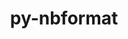 ---
title: "py-nbformat"
layout: cache
categories: [package, v0.18.1]
meta: {"versions": ["5.1.3"], "compilers": ["gcc@=7.3.1", "gcc@=7.5.0"], "oss": ["amzn2", "ubuntu18.04"], "platforms": ["linux"], "targets": ["aarch64", "graviton2", "x86_64", "x86_64_v3", "x86_64_v4"], "stacks": ["aws-isc", "aws-isc-aarch64", "data-vis-sdk", "e4s", "root"], "num_specs": 7, "num_specs_by_stack": {"aws-isc-aarch64": 2, "root": 7, "e4s": 2, "data-vis-sdk": 1, "aws-isc": 2}}
spec_details: [{"hash": "mkdf3zyzszirb74o3plmeehm2vd66b6q", "compiler": "gcc@=7.3.1", "versions": ["5.1.3"], "os": "amzn2", "platform": "linux", "target": "aarch64", "variants": [], "stacks": ["aws-isc-aarch64", "root"], "size": "-", "tarball": "https://binaries.spack.io/releases/v0.18.1/build_cache/linux-amzn2-aarch64/gcc-7.3.1/py-nbformat-5.1.3/linux-amzn2-aarch64-gcc-7.3.1-py-nbformat-5.1.3-mkdf3zyzszirb74o3plmeehm2vd66b6q.spack"}, {"hash": "fckpcxnjtucmt6uyeiivwkgr5dga7z7s", "compiler": "gcc@=7.5.0", "versions": ["5.1.3"], "os": "ubuntu18.04", "platform": "linux", "target": "x86_64", "variants": [], "stacks": ["root", "e4s"], "size": "-", "tarball": "https://binaries.spack.io/releases/v0.18.1/build_cache/linux-ubuntu18.04-x86_64/gcc-7.5.0/py-nbformat-5.1.3/linux-ubuntu18.04-x86_64-gcc-7.5.0-py-nbformat-5.1.3-fckpcxnjtucmt6uyeiivwkgr5dga7z7s.spack"}, {"hash": "ilj776hlsrg2n6fksfmhzqvwncps46c3", "compiler": "gcc@=7.3.1", "versions": ["5.1.3"], "os": "amzn2", "platform": "linux", "target": "graviton2", "variants": [], "stacks": ["aws-isc-aarch64", "root"], "size": "-", "tarball": "https://binaries.spack.io/releases/v0.18.1/build_cache/linux-amzn2-graviton2/gcc-7.3.1/py-nbformat-5.1.3/linux-amzn2-graviton2-gcc-7.3.1-py-nbformat-5.1.3-ilj776hlsrg2n6fksfmhzqvwncps46c3.spack"}, {"hash": "plc522dytdhfnoqn2g7aqeix5kvxgzrb", "compiler": "gcc@=7.5.0", "versions": ["5.1.3"], "os": "ubuntu18.04", "platform": "linux", "target": "x86_64", "variants": [], "stacks": ["data-vis-sdk", "root"], "size": "-", "tarball": "https://binaries.spack.io/releases/v0.18.1/build_cache/linux-ubuntu18.04-x86_64/gcc-7.5.0/py-nbformat-5.1.3/linux-ubuntu18.04-x86_64-gcc-7.5.0-py-nbformat-5.1.3-plc522dytdhfnoqn2g7aqeix5kvxgzrb.spack"}, {"hash": "bkbd5evor3hmd4xcb3ycrq4qy6vqrov7", "compiler": "gcc@=7.3.1", "versions": ["5.1.3"], "os": "amzn2", "platform": "linux", "target": "x86_64_v4", "variants": [], "stacks": ["aws-isc", "root"], "size": "-", "tarball": "https://binaries.spack.io/releases/v0.18.1/build_cache/linux-amzn2-x86_64_v4/gcc-7.3.1/py-nbformat-5.1.3/linux-amzn2-x86_64_v4-gcc-7.3.1-py-nbformat-5.1.3-bkbd5evor3hmd4xcb3ycrq4qy6vqrov7.spack"}, {"hash": "4lmjhy3sjebrjxn22fbc3vcrxaq77ed7", "compiler": "gcc@=7.5.0", "versions": ["5.1.3"], "os": "ubuntu18.04", "platform": "linux", "target": "x86_64", "variants": [], "stacks": ["root", "e4s"], "size": "-", "tarball": "https://binaries.spack.io/releases/v0.18.1/build_cache/linux-ubuntu18.04-x86_64/gcc-7.5.0/py-nbformat-5.1.3/linux-ubuntu18.04-x86_64-gcc-7.5.0-py-nbformat-5.1.3-4lmjhy3sjebrjxn22fbc3vcrxaq77ed7.spack"}, {"hash": "4s5s2aqhtl2xdqiu2yzal34e7j2ndeqj", "compiler": "gcc@=7.3.1", "versions": ["5.1.3"], "os": "amzn2", "platform": "linux", "target": "x86_64_v3", "variants": [], "stacks": ["aws-isc", "root"], "size": "-", "tarball": "https://binaries.spack.io/releases/v0.18.1/build_cache/linux-amzn2-x86_64_v3/gcc-7.3.1/py-nbformat-5.1.3/linux-amzn2-x86_64_v3-gcc-7.3.1-py-nbformat-5.1.3-4s5s2aqhtl2xdqiu2yzal34e7j2ndeqj.spack"}]
---